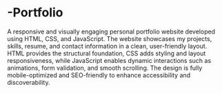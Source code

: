 # -Portfolio

A responsive and visually engaging personal portfolio website developed using HTML, CSS, and JavaScript. The website showcases my projects, skills, resume, and contact information in a clean, user-friendly layout. HTML provides the structural foundation, CSS adds styling and layout responsiveness, while JavaScript enables dynamic interactions such as animations, form validation, and smooth scrolling. The design is fully mobile-optimized and SEO-friendly to enhance accessibility and discoverability.
